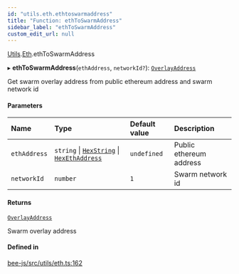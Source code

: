 ```yaml
---
id: "utils.eth.ethtoswarmaddress"
title: "Function: ethToSwarmAddress"
sidebar_label: "ethToSwarmAddress"
custom_edit_url: null
---
```


[Utils](../modules/utils.md).[Eth](../modules/utils.eth.md).ethToSwarmAddress

▸ **ethToSwarmAddress**(`ethAddress`, `networkId?`): [`OverlayAddress`](../types/utils.eth.overlayaddress.md)

Get swarm overlay address from public ethereum address and swarm network id

#### Parameters

| Name | Type | Default value | Description |
| :------ | :------ | :------ | :------ |
| `ethAddress` | `string` \| [`HexString`](../types/utils.hex.hexstring.md) \| [`HexEthAddress`](../types/utils.eth.hexethaddress.md) | `undefined` | Public ethereum address |
| `networkId` | `number` | `1` | Swarm network id |

#### Returns

[`OverlayAddress`](../types/utils.eth.overlayaddress.md)

Swarm overlay address

#### Defined in

[bee-js/src/utils/eth.ts:162](https://github.com/ethersphere/bee-js/blob/0e69ca1/src/utils/eth.ts#L162)
